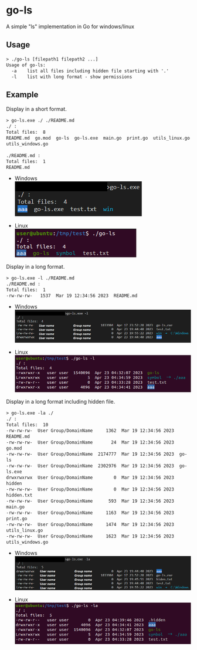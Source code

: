 # go-ls
A simple "ls" implementation in Go for windows/linux

## Usage
```
> ./go-ls [filepath1 filepath2 ...]
Usage of go-ls:
  -a    list all files including hidden file starting with '.'
  -l    list with long format - show permissions
```

## Example
Display in a short format.
```
> go-ls.exe ./ ./README.md
./ :
Total files:  8
README.md  go.mod  go-ls  go-ls.exe  main.go  print.go  utils_linux.go  utils_windows.go

./README.md :
Total files:  1
README.md
```
* Windows  
![](./img/windows1.png)

* Linux  
![](./img/linux1.png)



Display in a long format.
```
> go-ls.exe -l ./README.md   
./README.md :
Total files:  1
-rw-rw-rw-   1537  Mar 19 12:34:56 2023  README.md
```
* Windows  
![](./img/windows2.png)

* Linux  
![](./img/linux2.png)


Display in a long format including hidden file.
```
> go-ls.exe -la ./
./ :
Total files:  10
-rw-rw-rw-  User Group/DomainName     1362  Mar 19 12:34:56 2023  README.md  
-rw-rw-rw-  User Group/DomainName       24  Mar 19 12:34:56 2023  go.mod
-rw-rw-rw-  User Group/DomainName  2174777  Mar 19 12:34:56 2023  go-ls
-rw-rw-rw-  User Group/DomainName  2302976  Mar 19 12:34:56 2023  go-ls.exe
drwxrwxrwx  User Group/DomainName        0  Mar 19 12:34:56 2023  hidden
-rw-rw-rw-  User Group/DomainName        0  Mar 19 12:34:56 2023  hidden.txt
-rw-rw-rw-  User Group/DomainName      593  Mar 19 12:34:56 2023  main.go
-rw-rw-rw-  User Group/DomainName     1163  Mar 19 12:34:56 2023  print.go
-rw-rw-rw-  User Group/DomainName     1474  Mar 19 12:34:56 2023  utils_linux.go
-rw-rw-rw-  User Group/DomainName     1623  Mar 19 12:34:56 2023  utils_windows.go
```
* Windows  
![](./img/windows3.png)

* Linux  
![](./img/linux3.png)
